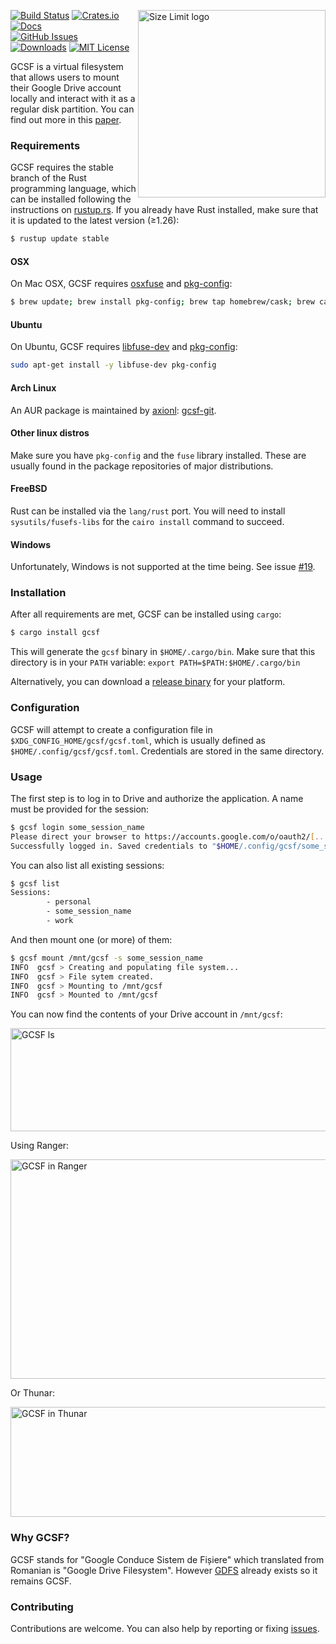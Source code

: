<img align="right" width="300px" height="300px"
     title="Size Limit logo" src="https://i.imgur.com/9xdFwQq.png">


[![Build Status](https://travis-ci.org/harababurel/gcsf.svg?branch=master)](https://travis-ci.org/harababurel/gcsf)
[![Crates.io](https://img.shields.io/crates/v/gcsf.svg)](https://crates.io/crates/gcsf)
[![Docs](https://docs.rs/gcsf/badge.svg)](https://docs.rs/gcsf/latest/gcsf/)<br>
[![GitHub Issues](https://img.shields.io/github/issues/harababurel/gcsf.svg)](https://github.com/harababurel/gcsf/issues)
[![Downloads](https://img.shields.io/crates/d/gcsf.svg)](https://crates.io/crates/gcsf)
[![MIT License](https://img.shields.io/crates/l/gcsf.svg)](https://github.com/harababurel/gcsf/blob/master/LICENSE)

GCSF is a virtual filesystem that allows users to mount their Google Drive account locally and interact with it as a regular disk partition. You can find out more in this [paper](https://sergiu.ml/~sergiu/thesis.pdf).

### Requirements

GCSF requires the stable branch of the Rust programming language, which can be installed following the instructions on [rustup.rs](https://rustup.rs). If you already have Rust installed, make sure that it is updated to the latest version (≥1.26):

```bash
$ rustup update stable
```

#### OSX

On Mac OSX, GCSF requires [osxfuse](https://osxfuse.github.io/) and [pkg-config](http://macappstore.org/pkg-config/):

```bash
$ brew update; brew install pkg-config; brew tap homebrew/cask; brew cask install osxfuse
```

#### Ubuntu

On Ubuntu, GCSF requires [libfuse-dev](https://packages.ubuntu.com/trusty/libfuse-dev) and [pkg-config](https://packages.ubuntu.com/xenial/pkg-config):

```bash
sudo apt-get install -y libfuse-dev pkg-config
```

#### Arch Linux

An AUR package is maintained by [axionl](https://github.com/axionl): [gcsf-git](https://aur.archlinux.org/packages/gcsf-git/).

#### Other linux distros

Make sure you have `pkg-config` and the `fuse` library installed. These are usually found in the package repositories of major distributions.

#### FreeBSD

Rust can be installed via the `lang/rust` port. You will need to install `sysutils/fusefs-libs` for the `cairo install` command to succeed. 

#### Windows

Unfortunately, Windows is not supported at the time being. See issue [#19](https://github.com/harababurel/gcsf/issues/19).

### Installation

After all requirements are met, GCSF can be installed using `cargo`:


```bash
$ cargo install gcsf
```

This will generate the `gcsf` binary in `$HOME/.cargo/bin`. Make sure that this directory is in your `PATH` variable: `export PATH=$PATH:$HOME/.cargo/bin`

Alternatively, you can download a [release binary](https://github.com/harababurel/gcsf/releases) for your platform.

### Configuration

GCSF will attempt to create a configuration file in `$XDG_CONFIG_HOME/gcsf/gcsf.toml`, which is usually defined as `$HOME/.config/gcsf/gcsf.toml`. Credentials are stored in the same directory.

### Usage

The first step is to log in to Drive and authorize the application. A name must be provided for the session:

```bash
$ gcsf login some_session_name
Please direct your browser to https://accounts.google.com/o/oauth2/[...] and follow the instructions displayed there.
Successfully logged in. Saved credentials to "$HOME/.config/gcsf/some_session_name"
```

You can also list all existing sessions:

```bash
$ gcsf list
Sessions:
        - personal
        - some_session_name
        - work
```

And then mount one (or more) of them:

```bash
$ gcsf mount /mnt/gcsf -s some_session_name
INFO  gcsf > Creating and populating file system...
INFO  gcsf > File sytem created.
INFO  gcsf > Mounting to /mnt/gcsf
INFO  gcsf > Mounted to /mnt/gcsf
```

You can now find the contents of your Drive account in `/mnt/gcsf`:

<p align="left">
  <img src="https://i.imgur.com/jdFIu5Y.png" alt="GCSF ls"
       width="530px" height="165px">
</p>

Using Ranger:
<p align="left">
  <img src="https://i.imgur.com/BuS9BDD.png" alt="GCSF in Ranger"
       width="616px" height="351px">
</p>


Or Thunar:
<p align="left">
  <img src="https://i.imgur.com/9JSDqez.jpg" alt="GCSF in Thunar"
       width="746px" height="176px">
</p>

### Why GCSF?
GCSF stands for "Google Conduce Sistem de Fișiere" which translated from Romanian is "Google Drive Filesystem". However [GDFS](https://github.com/robin-thomas/GDFS) already exists so it remains GCSF.

### Contributing

Contributions are welcome. You can also help by reporting or fixing [issues](https://github.com/harababurel/gcsf/issues).
